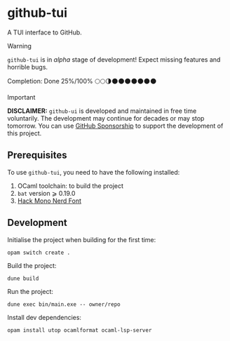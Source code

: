 # github-tui

A TUI interface to GitHub.

> [!WARNING]
> `github-tui` is in _alpha_ stage of development!
> Expect missing features and horrible bugs.
>
> Completion: Done 25%/100% 🌕🌕🌗🌑🌑🌑🌑🌑🌑🌑

> [!IMPORTANT]
> **DISCLAIMER:** `github-ui` is developed and maintained in free time
> voluntarily.  The development may continue for decades or may stop tomorrow. You
> can use
> [GitHub Sponsorship](https://github.com/sponsors/chshersh) to support
> the development of this project.

## Prerequisites

To use `github-tui`, you need to have the following installed:

1. OCaml toolchain: to build the project
1. `bat` version ⩾ 0.19.0
1. [Hack Mono Nerd Font](https://www.nerdfonts.com/)

## Development

Initialise the project when building for the first time:

```
opam switch create .
```

Build the project:

```
dune build
```

Run the project:

```
dune exec bin/main.exe -- owner/repo
```

Install dev dependencies:

```
opam install utop ocamlformat ocaml-lsp-server
```
